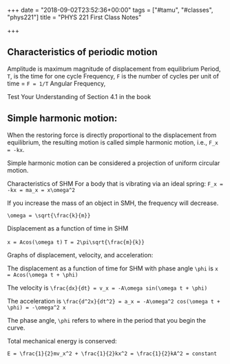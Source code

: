 +++
date = "2018-09-02T23:52:36+00:00"
tags = ["#tamu", "#classes", "phys221"]
title = "PHYS 221 First Class Notes"

+++
## Characteristics of periodic motion
Amplitude is maximum magnitude of displacement from equilibrium
Period, `T`, is the time for one cycle
Frequency, `F` is the number of cycles per unit of time = `F = 1/T`
Angular Frequency, 

Test Your Understanding of Section 4.1 in the book

## Simple harmonic motion:

When the restoring force is directly proportional to the displacement from equilibrium, the resulting motion is called simple harmonic motion, i.e., `F_x = -kx`.

Simple harmonic motion can be considered a projection of uniform circular motion.

Characteristics of SHM
For a body that is vibrating via an ideal spring: `F_x = -kx = ma_x = x\omega^2`

If you increase the mass of an object in SMH, the frequency will decrease.

`\omega = \sqrt{\frac{k}{m}}`

Displacement as a function of time in SHM

`x = Acos(\omega t)`
`T = 2\pi\sqrt{\frac{m}{k}}`

Graphs of displacement, velocity, and acceleration:

The displacement as a function of time for SHM with phase angle `\phi` is `x = Acos(\omega t + \phi)`

The velocity is `\frac{dx}{dt} = v_x = -A\omega sin(\omega t + \phi)`

The acceleration is `\frac{d^2x}{dt^2} = a_x = -A\omega^2 cos(\omega t + \phi) = -\omega^2 x`

The phase angle, `\phi` refers to where in the period that you begin the curve.

Total mechanical energy is conserved:

`E = \frac{1}{2}mv_x^2 + \frac{1}{2}kx^2 = \frac{1}{2}kA^2 = constant`
